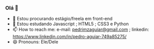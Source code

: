### Olá 👋

- 🔭 Estou procurando estágio/freela em front-end
- 🌱 Estou estudando Javascript ; HTML5 ; CSS3 e Python
- 📫 How to reach me:  e-mail: pedrimzaguiar@gmail.com ; linkedin: https://www.linkedin.com/in/pedro-aguiar-749a85275/
- 😄 Pronouns: Ele/Dele



